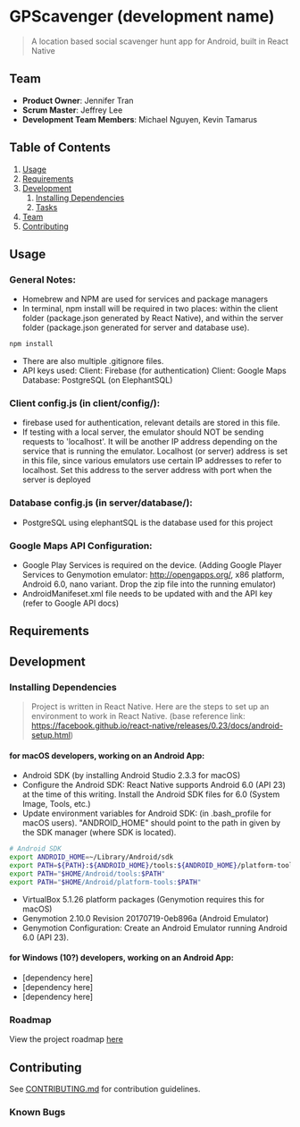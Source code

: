 # GPScavenger (development name)

> A location based social scavenger hunt app for Android, built in React Native

## Team

  - __Product Owner__: Jennifer Tran
  - __Scrum Master__: Jeffrey Lee
  - __Development Team Members__: Michael Nguyen, Kevin Tamarus


## Table of Contents

1. [Usage](#Usage)
1. [Requirements](#requirements)
1. [Development](#development)
    1. [Installing Dependencies](#installing-dependencies)
    1. [Tasks](#tasks)
1. [Team](#team)
1. [Contributing](#contributing)

## Usage

### General Notes:
- Homebrew and NPM are used for services and package managers
- In terminal, npm install will be required in two places: within the client folder (package.json generated by React Native), and within the server folder (package.json generated for server and database use).
```sh
npm install
```
- There are also multiple .gitignore files.
- API keys used:
Client: Firebase (for authentication)
Client: Google Maps
Database: PostgreSQL (on ElephantSQL)

### Client config.js (in client/config/):
- firebase used for authentication, relevant details are stored in this file.
- If testing with a local server, the emulator should NOT be sending requests to 'localhost'. It will be another IP address depending on the service that is running the emulator. Localhost (or server) address is set in this file, since various emulators use certain IP addresses to refer to localhost. Set this address to the server address with port when the server is deployed

### Database config.js (in server/database/):
- PostgreSQL using elephantSQL is the database used for this project

### Google Maps API Configuration:
- Google Play Services is required on the device. (Adding Google Player Services to Genymotion emulator: http://opengapps.org/, x86 platform, Android 6.0, nano variant. Drop the zip file into the running emulator)
- AndroidManifeset.xml file needs to be updated with <meta data> and the API key (refer to Google API docs)


## Requirements

## Development

### Installing Dependencies

> Project is written in React Native. Here are the steps to set up an environment to work in React Native. (base reference link: https://facebook.github.io/react-native/releases/0.23/docs/android-setup.html)

#### for macOS developers, working on an Android App:

- Android SDK (by installing Android Studio 2.3.3 for macOS)
- Configure the Android SDK: React Native supports Android 6.0 (API 23) at the time of this writing. Install the Android SDK files for 6.0 (System Image, Tools, etc.)
- Update environment variables for Android SDK: (in .bash_profile for macOS users). "ANDROID_HOME" should point to the path in given by the SDK manager (where SDK is located).
```sh
# Android SDK
export ANDROID_HOME=~/Library/Android/sdk
export PATH=${PATH}:${ANDROID_HOME}/tools:${ANDROID_HOME}/platform-tools
export PATH="$HOME/Android/tools:$PATH"
export PATH="$HOME/Android/platform-tools:$PATH"
```
- VirtualBox 5.1.26 platform packages (Genymotion requires this for macOS)
- Genymotion 2.10.0 Revision 20170719-0eb896a (Android Emulator)
- Genymotion Configuration: Create an Android Emulator running Android 6.0 (API 23).

#### for Windows (10?) developers, working on an Android App:

- [dependency here]
- [dependency here]
- [dependency here]



### Roadmap

View the project roadmap [here](LINK_TO_PROJECT_ISSUES)


## Contributing

See [CONTRIBUTING.md](CONTRIBUTING.md) for contribution guidelines.

### Known Bugs

